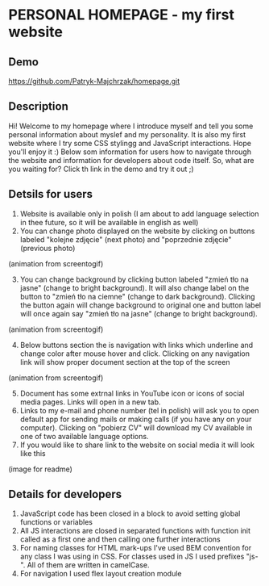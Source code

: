 # PERSONAL HOMEPAGE - my first website

## Demo
https://github.com/Patryk-Majchrzak/homepage.git

## Description

Hi! Welcome to my homepage where I introduce myself and tell you some personal information about myslef and my personality. It is also my first website where I try some CSS stylingg and JavaScript interactions. Hope you'll enjoy it :) Below som information for users how to navigate through the website and information for developers about code itself. So, what are you waiting for? Click th link in the demo and try it out ;)

## Detsils for users 

1. Website is available only in polish (I am about to add language selection in thee future, so it will be available in english as well)
2. You can change photo displayed on the website by clicking on buttons labeled "kolejne zdjęcie" (next photo) and "poprzednie zdjęcie" (previous photo)

(animation from screentogif)

3. You can change background by clicking button labeled "zmień tło na jasne" (change to bright background). It will also change label on the button to "zmień tło na ciemne" (change to dark background). Clicking the button again will change background to original one and button label will once again say "zmień tło na jasne" (change to bright background).

(animation from screentogif)

4. Below buttons section the is navigation with links which underline and change color after mouse hover and click. Clicking on any navigation link will show proper document section at the top of the screen

(animation from screentogif)

5. Document has some extrnal links in YouTube icon or icons of social media pages. Links will open in a new tab.
6. Links to my e-mail and phone number (tel in polish) will ask you to open default app for sending mails or making calls (if you have any on your computer). Clicking on "pobierz CV" will download my CV available in one of two available language options.
7. If you would like to share link to the website on social media it will look like this

(image for readme)

## Details for developers

1. JavaScript code has been closed in a block to avoid setting global functions or variables
2. All JS interactions are closed in separated functions with function init called as a first one and then calling one further interactions
3. For naming classes for HTML mark-ups I've used BEM convention for any class I was using in CSS. For classes used in JS I used prefixes "js-". All of them are written in camelCase.
4. For navigation I used flex layout creation module